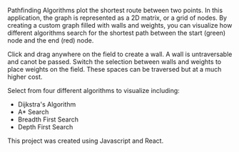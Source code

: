Pathfinding Algorithms plot the shortest route between two points. In this application, the graph is represented as a 2D matrix, or a grid of nodes. By creating a custom graph filled with walls and weights, you can visualize how different algorithms search for the shortest path between the start (green) node and the end (red) node.

Click and drag anywhere on the field to create a wall. A wall is untraversable and canot be passed. Switch the selection between walls and weights to place weights on the field. These spaces can be traversed but at a much higher cost.

Select from four different algorithms to visualize including:
  * Dijkstra's Algorithm
  * A* Search
  * Breadth First Search
  * Depth First Search

This project was created using Javascript and React.
